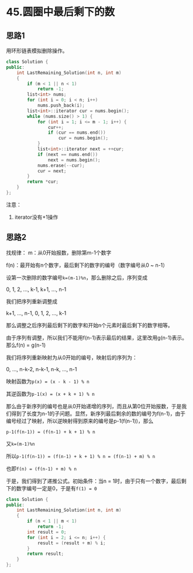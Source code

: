 # 45.圆圈中最后剩下的数
## 思路1
用环形链表模拟删除操作。
```C++
class Solution {
public:
    int LastRemaining_Solution(int n, int m)
    {
        if (m < 1 || n < 1)
            return -1;
        list<int> nums;
        for (int i = 0; i < n; i++)
            nums.push_back(i);
        list<int>::iterator cur = nums.begin();
        while (nums.size() > 1) {
            for (int i = 1; i <= m - 1; i++) {
                cur++;
                if (cur == nums.end())
                    cur = nums.begin();
            }
            list<int>::iterator next = ++cur;
            if (next == nums.end())
                next = nums.begin();
            nums.erase(--cur);
            cur = next;
        }
        return *cur;
    }
};
```
注意：
1. iterator没有+1操作

## 思路2
找规律：
m：从0开始报数，删除第m-1个数字

f(n)：最开始有n个数字，最后剩下的数字的编号（数字编号从0 ~ n-1）

设第一次删除的数字编号`k=(m-1)%n`，那么删除之后，序列变成

0, 1, 2, ..., k-1, k+1, ..., n-1

我们把序列重新调整成

k+1, ..., n-1, 0, 1, 2, ..., k-1

那么调整之后序列最后剩下的数字和开始n个元素时最后剩下的数字相等。

由于序列有调整，所以我们不能用f(n-1)表示最后的结果，这里改用g(n-1)表示。那么f(n) = g(n-1)

我们将序列重新映射为从0开始的编号，映射后的序列为：

0, ..., n-k-2, n-k-1, n-k, ..., n-1

映射函数为`p(x) = (x - k - 1) % n`

其逆函数为`p-1(x) = (x + k + 1) % n`

那么由于新序列的编号也是从0开始递增的序列，而且从第0位开始报数，于是我们得到了长度为n-1的子问题。显然，新序列最后剩余的数的编号为f(n-1)，由于编号经过了映射，所以逆映射得到原来的编号是p-1(f(n-1))，那么

`p-1(f(n-1)) = (f(n-1) + k + 1) % n`

又`k=(m-1)%n`

所以`p-1(f(n-1)) = (f(n-1) + k + 1) % n = (f(n-1) + m) % n`

也即`f(n) = (f(n-1) + m) % n`

于是，我们得到了递推公式。初始条件：当n = 1时，由于只有一个数字，最后剩下的数字编号一定是0，于是有`f(1) = 0`
```C++
class Solution {
public:
    int LastRemaining_Solution(int n, int m)
    {
        if (n < 1 || m < 1)
            return -1;
        int result = 0;
        for (int i = 2; i <= n; i++) {
            result = (result + m) % i;
        }
        return result;
    }
};
```
